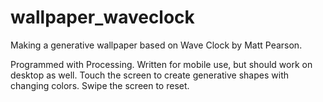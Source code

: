 # wallpaper_waveclock
Making a generative wallpaper based on Wave Clock by Matt Pearson.

Programmed with Processing. Written for mobile use, but should work on desktop as well.
Touch the screen to create generative shapes with changing colors. Swipe the screen to reset.

